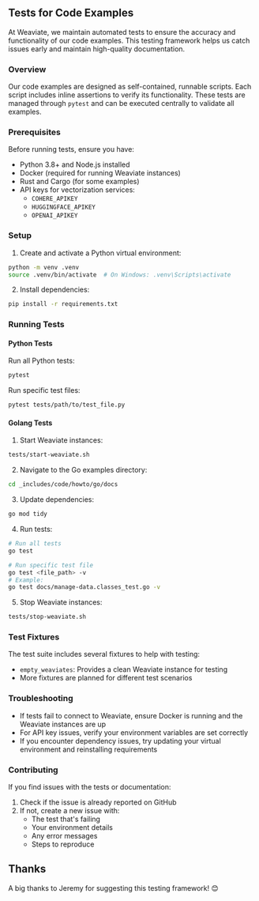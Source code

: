 ## Tests for Code Examples

At Weaviate, we maintain automated tests to ensure the accuracy and functionality of our code examples. This testing framework helps us catch issues early and maintain high-quality documentation.

### Overview

Our code examples are designed as self-contained, runnable scripts. Each script includes inline assertions to verify its functionality. These tests are managed through `pytest` and can be executed centrally to validate all examples.

### Prerequisites

Before running tests, ensure you have:

- Python 3.8+ and Node.js installed
- Docker (required for running Weaviate instances)
- Rust and Cargo (for some examples)
- API keys for vectorization services:
  - `COHERE_APIKEY`
  - `HUGGINGFACE_APIKEY`
  - `OPENAI_APIKEY`

### Setup

1. Create and activate a Python virtual environment:
```bash
python -m venv .venv
source .venv/bin/activate  # On Windows: .venv\Scripts\activate
```

2. Install dependencies:
```bash
pip install -r requirements.txt
```

### Running Tests

#### Python Tests

Run all Python tests:
```bash
pytest
```

Run specific test files:
```bash
pytest tests/path/to/test_file.py
```

#### Golang Tests

1. Start Weaviate instances:
```bash
tests/start-weaviate.sh
```

2. Navigate to the Go examples directory:
```bash
cd _includes/code/howto/go/docs
```

3. Update dependencies:
```bash
go mod tidy
```

4. Run tests:
```bash
# Run all tests
go test

# Run specific test file
go test <file_path> -v
# Example:
go test docs/manage-data.classes_test.go -v
```

5. Stop Weaviate instances:
```bash
tests/stop-weaviate.sh
```

### Test Fixtures

The test suite includes several fixtures to help with testing:

- `empty_weaviates`: Provides a clean Weaviate instance for testing
- More fixtures are planned for different test scenarios

### Troubleshooting

- If tests fail to connect to Weaviate, ensure Docker is running and the Weaviate instances are up
- For API key issues, verify your environment variables are set correctly
- If you encounter dependency issues, try updating your virtual environment and reinstalling requirements

### Contributing

If you find issues with the tests or documentation:
1. Check if the issue is already reported on GitHub
2. If not, create a new issue with:
   - The test that's failing
   - Your environment details
   - Any error messages
   - Steps to reproduce

## Thanks

A big thanks to Jeremy for suggesting this testing framework! 😊

